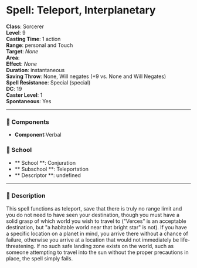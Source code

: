 
# Spell: Teleport, Interplanetary
**Class**: Sorcerer  
**Level**: 9  
**Casting Time**: 1 action  
**Range**: personal and Touch  
**Target**: _None_  
**Area**:   
**Effect**: _None_  
**Duration**: instantaneous  
**Saving Throw**: None, Will negates (+9 vs. None and Will Negates)  
**Spell Resistance**: Special (special)  
**DC**: 19  
**Caster Level**: 1  
**Spontaneous**: Yes

---

### 🔮 Components
- **Component**:Verbal

### 🏫 School
- ** School **: Conjuration
- ** Subschool **: Teleportation
- ** Descriptor **: undefined
---

### 📜 Description
This spell functions as teleport, save that there is truly no range limit and you do not need to have seen your destination, though you must have a solid grasp of which world you wish to travel to ("Verces" is an acceptable destination, but "a habitable world near that bright star" is not). If you have a specific location on a planet in mind, you arrive there without a chance of failure, otherwise you arrive at a location that would not immediately be life-threatening. If no such safe landing zone exists on the world, such as someone attempting to travel into the sun without the proper precautions in place, the spell simply fails.
